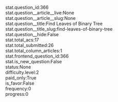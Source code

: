 stat.question_id:366  
stat.question__article__live:None  
stat.question__article__slug:None  
stat.question__title:Find Leaves of Binary Tree  
stat.question__title_slug:find-leaves-of-binary-tree  
stat.question__hide:False  
stat.total_acs:17  
stat.total_submitted:26  
stat.total_column_articles:1  
stat.frontend_question_id:366  
stat.is_new_question:False  
status:None  
difficulty.level:2  
paid_only:True  
is_favor:False  
frequency:0  
progress:0  
